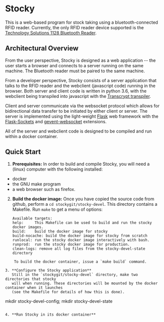 # Stocky
This is a web-based program for stock taking using a bluetooth-connected RFID reader. Currently, the only RFID reader device supported is the [Technology Solutions 1128 Bluetooth Reader](https://www.tsl.com/products/1128-bluetooth-handheld-uhf-rfid-reader/).

## Architectural Overview
From the user perspective, Stocky is designed as a web application -- the user starts a browser
and connects to a server running on the same machine. The Bluetooth reader must be paired
to the same machine.

From a developer perspective, Stocky consists of a server application that talks to the RFID reader
and the webclient (javascript code) running in the browser.
Both server and client code is written in python 3.6, with the webclient being transpiled into
javascript with the [Transcrypt transpiler](https://transcrypt.org/).

Client and server communicate via the websocket protocol which allows for bidirectional
data transfer to be initiated by either client or server.
The server is implemented using the light-weight [Flask](http://flask.pocoo.org/) web framework with
the [Flask-Sockets](https://github.com/kennethreitz/flask-sockets)
and [gevent-websocket](https://github.com/jgelens/gevent-websocket)  extensions.

All of the server and webclient code is designed to be compiled and run within a docker container.

## Quick Start
1. **Prerequisites:** In order to build and compile Stocky, you will need a (linux) computer with the following installed:
  - docker
  - the GNU make program
  - a web browser such as firefox.

2. **Build the docker image:** Once you have copied the source code from github, perform
     a `cd stockygit/stocky-devel`.
	 This directory contains a Makefile. Run `make` to get a menu of options:
   ```
   Available targets:
   help:     This Makefile can be used to build and run the stocky docker images.
   build:    build the docker image for stocky
   build-nocache: build the docker image for stocky from scratch
   runlocal: run the stocky docker image interactively with bash.
   runprod:  run the stocky docker image for production.
   clean-logs: remove all log files from the stocky-devel-state directory
```
    To build the docker container, issue a `make build` command.

3. **Configure the Stocky application**
   Still in the `stockygit/stocky-devel` directory, make two directories that stocky
   will when running. These directories will be mounted by the docker container when it launches
   (see the Makefile for details of how this is done).
   ```
   mkdir stocky-devel-config; mkdir stocky-devel-state
   ```

4. **Run Stocky in its docker container**

